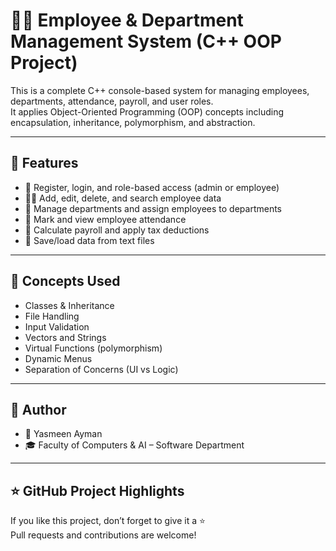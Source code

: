 # 👩‍💻 Employee & Department Management System (C++ OOP Project)

This is a complete C++ console-based system for managing employees, departments, attendance, payroll, and user roles.  
It applies Object-Oriented Programming (OOP) concepts including encapsulation, inheritance, polymorphism, and abstraction.

---

## 📌 Features

- 👥 Register, login, and role-based access (admin or employee)
- 🧑‍💼 Add, edit, delete, and search employee data
- 🏢 Manage departments and assign employees to departments
- 📅 Mark and view employee attendance
- 💸 Calculate payroll and apply tax deductions
- 💾 Save/load data from text files

---

## 🧠 Concepts Used

- Classes & Inheritance
- File Handling 
- Input Validation
- Vectors and Strings
- Virtual Functions (polymorphism)
- Dynamic Menus
- Separation of Concerns (UI vs Logic)

---


## 🤖 Author

- 👩 Yasmeen Ayman  
- 🎓 Faculty of Computers & AI – Software Department  
---

## ⭐️ GitHub Project Highlights

If you like this project, don’t forget to give it a ⭐️  
Pull requests and contributions are welcome!



